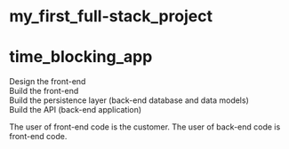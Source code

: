 # my_first_full-stack_project
# time_blocking_app


Design the front-end<br />
Build the front-end<br />
Build the persistence layer (back-end database and data models)<br />
Build the API (back-end application)<br />


The user of front-end code is the customer. The user of back-end code is front-end code.<br/>
